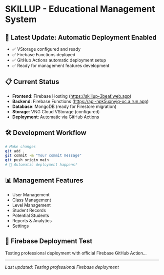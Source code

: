 # SKILLUP - Educational Management System

## 🚀 **Latest Update: Automatic Deployment Enabled**
- ✅ VStorage configured and ready
- ✅ Firebase Functions deployed
- ✅ GitHub Actions automatic deployment setup
- ✅ Ready for management features development

## 📋 **Current Status**
- **Frontend**: Firebase Hosting (https://skillup-3beaf.web.app)
- **Backend**: Firebase Functions (https://api-npk5uxnyiq-uc.a.run.app)
- **Database**: MongoDB (ready for Firestore migration)
- **Storage**: VNG Cloud VStorage (configured)
- **Deployment**: Automatic via GitHub Actions

## 🛠️ **Development Workflow**
```bash
# Make changes
git add .
git commit -m "Your commit message"
git push origin main
# 🚀 Automatic deployment happens!
```

## 📊 **Management Features**
- User Management
- Class Management  
- Level Management
- Student Records
- Potential Students
- Reports & Analytics
- Settings

## 🔐 **Firebase Deployment Test**
Testing professional deployment with official Firebase GitHub Action...

---
*Last updated: Testing professional Firebase deployment*
